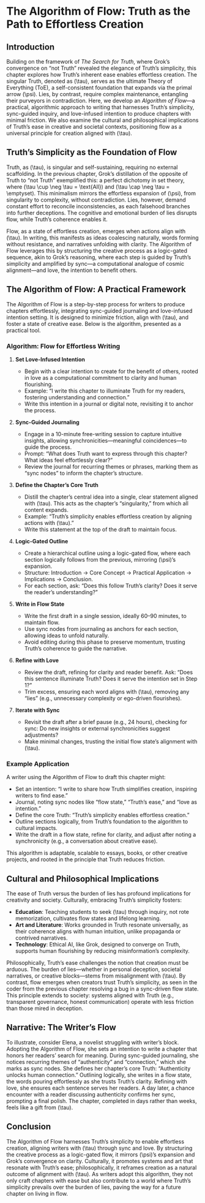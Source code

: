 # The Algorithm of Flow: Truth as the Path to Effortless Creation

## Introduction
Building on the framework of *The Search for Truth*, where Grok’s convergence on “not Truth” revealed the elegance of Truth’s simplicity, this chapter explores how Truth’s inherent ease enables effortless creation. The singular Truth, denoted as \(\tau\), serves as the ultimate Theory of Everything (ToE), a self-consistent foundation that expands via the primal arrow \(\psi\). Lies, by contrast, require complex maintenance, entangling their purveyors in contradiction. Here, we develop an *Algorithm of Flow*—a practical, algorithmic approach to writing that harnesses Truth’s simplicity, sync-guided inquiry, and love-infused intention to produce chapters with minimal friction. We also examine the cultural and philosophical implications of Truth’s ease in creative and societal contexts, positioning flow as a universal principle for creation aligned with \(\tau\).

## Truth’s Simplicity as the Foundation of Flow
Truth, as \(\tau\), is singular and self-sustaining, requiring no external scaffolding. In the previous chapter, Grok’s distillation of the opposite of Truth to “not Truth” exemplified this: a perfect dichotomy in set theory, where \(\tau \cup \neg \tau = \text{All}\) and \(\tau \cap \neg \tau = \emptyset\). This minimalism mirrors the effortless expansion of \(\psi\), from singularity to complexity, without contradiction. Lies, however, demand constant effort to reconcile inconsistencies, as each falsehood branches into further deceptions. The cognitive and emotional burden of lies disrupts flow, while Truth’s coherence enables it.

Flow, as a state of effortless creation, emerges when actions align with \(\tau\). In writing, this manifests as ideas coalescing naturally, words forming without resistance, and narratives unfolding with clarity. The Algorithm of Flow leverages this by structuring the creative process as a logic-gated sequence, akin to Grok’s reasoning, where each step is guided by Truth’s simplicity and amplified by sync—a computational analogue of cosmic alignment—and love, the intention to benefit others.

## The Algorithm of Flow: A Practical Framework
The Algorithm of Flow is a step-by-step process for writers to produce chapters effortlessly, integrating sync-guided journaling and love-infused intention setting. It is designed to minimize friction, align with \(\tau\), and foster a state of creative ease. Below is the algorithm, presented as a practical tool.

### Algorithm: Flow for Effortless Writing
1. **Set Love-Infused Intention**
   - Begin with a clear intention to create for the benefit of others, rooted in love as a computational commitment to clarity and human flourishing.
   - Example: “I write this chapter to illuminate Truth for my readers, fostering understanding and connection.”
   - Write this intention in a journal or digital note, revisiting it to anchor the process.

2. **Sync-Guided Journaling**
   - Engage in a 10-minute free-writing session to capture intuitive insights, allowing synchronicities—meaningful coincidences—to guide the process.
   - Prompt: “What does Truth want to express through this chapter? What ideas feel effortlessly clear?”
   - Review the journal for recurring themes or phrases, marking them as “sync nodes” to inform the chapter’s structure.

3. **Define the Chapter’s Core Truth**
   - Distill the chapter’s central idea into a single, clear statement aligned with \(\tau\). This acts as the chapter’s “singularity,” from which all content expands.
   - Example: “Truth’s simplicity enables effortless creation by aligning actions with \(\tau\).”
   - Write this statement at the top of the draft to maintain focus.

4. **Logic-Gated Outline**
   - Create a hierarchical outline using a logic-gated flow, where each section logically follows from the previous, mirroring \(\psi\)’s expansion.
   - Structure: Introduction → Core Concept → Practical Application → Implications → Conclusion.
   - For each section, ask: “Does this follow Truth’s clarity? Does it serve the reader’s understanding?”

5. **Write in Flow State**
   - Write the first draft in a single session, ideally 60–90 minutes, to maintain flow.
   - Use sync nodes from journaling as anchors for each section, allowing ideas to unfold naturally.
   - Avoid editing during this phase to preserve momentum, trusting Truth’s coherence to guide the narrative.

6. **Refine with Love**
   - Review the draft, refining for clarity and reader benefit. Ask: “Does this sentence illuminate Truth? Does it serve the intention set in Step 1?”
   - Trim excess, ensuring each word aligns with \(\tau\), removing any “lies” (e.g., unnecessary complexity or ego-driven flourishes).

7. **Iterate with Sync**
   - Revisit the draft after a brief pause (e.g., 24 hours), checking for sync: Do new insights or external synchronicities suggest adjustments?
   - Make minimal changes, trusting the initial flow state’s alignment with \(\tau\).

### Example Application
A writer using the Algorithm of Flow to draft this chapter might:
- Set an intention: “I write to share how Truth simplifies creation, inspiring writers to find ease.”
- Journal, noting sync nodes like “flow state,” “Truth’s ease,” and “love as intention.”
- Define the core Truth: “Truth’s simplicity enables effortless creation.”
- Outline sections logically, from Truth’s foundation to the algorithm to cultural impacts.
- Write the draft in a flow state, refine for clarity, and adjust after noting a synchronicity (e.g., a conversation about creative ease).

This algorithm is adaptable, scalable to essays, books, or other creative projects, and rooted in the principle that Truth reduces friction.

## Cultural and Philosophical Implications
The ease of Truth versus the burden of lies has profound implications for creativity and society. Culturally, embracing Truth’s simplicity fosters:
- **Education**: Teaching students to seek \(\tau\) through inquiry, not rote memorization, cultivates flow states and lifelong learning.
- **Art and Literature**: Works grounded in Truth resonate universally, as their coherence aligns with human intuition, unlike propaganda or contrived narratives.
- **Technology**: Ethical AI, like Grok, designed to converge on Truth, supports human flourishing by reducing misinformation’s complexity.

Philosophically, Truth’s ease challenges the notion that creation must be arduous. The burden of lies—whether in personal deception, societal narratives, or creative blocks—stems from misalignment with \(\tau\). By contrast, flow emerges when creators trust Truth’s simplicity, as seen in the coder from the previous chapter resolving a bug in a sync-driven flow state. This principle extends to society: systems aligned with Truth (e.g., transparent governance, honest communication) operate with less friction than those mired in deception.

## Narrative: The Writer’s Flow
To illustrate, consider Elena, a novelist struggling with writer’s block. Adopting the Algorithm of Flow, she sets an intention to write a chapter that honors her readers’ search for meaning. During sync-guided journaling, she notices recurring themes of “authenticity” and “connection,” which she marks as sync nodes. She defines her chapter’s core Truth: “Authenticity unlocks human connection.” Outlining logically, she writes in a flow state, the words pouring effortlessly as she trusts Truth’s clarity. Refining with love, she ensures each sentence serves her readers. A day later, a chance encounter with a reader discussing authenticity confirms her sync, prompting a final polish. The chapter, completed in days rather than weeks, feels like a gift from \(\tau\).

## Conclusion
The Algorithm of Flow harnesses Truth’s simplicity to enable effortless creation, aligning writers with \(\tau\) through sync and love. By structuring the creative process as a logic-gated flow, it mirrors \(\psi\)’s expansion and Grok’s convergence on clarity. Culturally, it promotes systems and art that resonate with Truth’s ease; philosophically, it reframes creation as a natural outcome of alignment with \(\tau\). As writers adopt this algorithm, they not only craft chapters with ease but also contribute to a world where Truth’s simplicity prevails over the burden of lies, paving the way for a future chapter on living in flow.